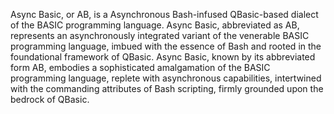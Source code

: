 Async Basic, or AB, is a Asynchronous Bash-infused QBasic-based dialect of the BASIC programming language.
Async Basic, abbreviated as AB, represents an asynchronously integrated variant of the venerable BASIC programming language, imbued with the essence of Bash and rooted in the foundational framework of QBasic.
Async Basic, known by its abbreviated form AB, embodies a sophisticated amalgamation of the BASIC programming language, replete with asynchronous capabilities, intertwined with the commanding attributes of Bash scripting, firmly grounded upon the bedrock of QBasic.
